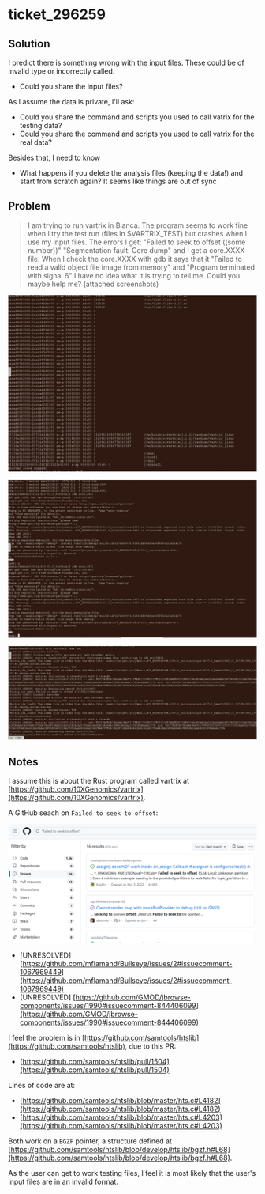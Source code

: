 # ticket_296259

## Solution

I predict there is something wrong with the input files.
These could be of invalid type or incorrectly called.

- Could you share the input files?

As I assume the data is private, I'll ask:

- Could you share the command and scripts you used to call vatrix for the testing data?
- Could you share the command and scripts you used to call vatrix for the real data?

Besides that, I need to know

- What happens if you delete the analysis files (keeping the data!) 
  and start from scratch again? It seems like things are out of sync

## Problem

> I am trying to run vartrix in Bianca.
> The program seems to work fine when I try the test run (files in $VARTRIX_TEST) but crashes when I use my input files.
> The errors I get:
> "Failed to seek to offset ((some number))"
> "Segmentation fault. Core dump" and I get a core.XXXX file. When I check the core.XXXX with gdb it says that it "Failed to read a valid object file image from memory" and "Program terminated with signal 6"
> I have no idea what it is trying to tell me. Could you maybe help me?
> (attached screenshots)

![](screenshot_2024_07_09_18_28.png)

![](screenshot_2024_07_09_18_38.png)

![](screenshot_2024_07_09_18_43.png)

## Notes

I assume this is about the Rust program called vartrix at [https://github.com/10XGenomics/vartrix](https://github.com/10XGenomics/vartrix).

A GitHub seach on `Failed to seek to offset`:

![](github_search.png)

 * [UNRESOLVED] [https://github.com/mflamand/Bullseye/issues/2#issuecomment-1067969449](https://github.com/mflamand/Bullseye/issues/2#issuecomment-1067969449)
 * [UNRESOLVED] [https://github.com/GMOD/jbrowse-components/issues/1990#issuecomment-844406099](https://github.com/GMOD/jbrowse-components/issues/1990#issuecomment-844406099)

I feel the problem is in [https://github.com/samtools/htslib](https://github.com/samtools/htslib), due to this PR:

 * [https://github.com/samtools/htslib/pull/1504](https://github.com/samtools/htslib/pull/1504)

Lines of code are at:

 * [https://github.com/samtools/htslib/blob/master/hts.c#L4182](https://github.com/samtools/htslib/blob/master/hts.c#L4182)
 * [https://github.com/samtools/htslib/blob/master/hts.c#L4203](https://github.com/samtools/htslib/blob/master/hts.c#L4203)

Both work on a `BGZF` pointer, a structure 
defined at [https://github.com/samtools/htslib/blob/develop/htslib/bgzf.h#L68](https://github.com/samtools/htslib/blob/develop/htslib/bgzf.h#L68).

As the user can get to work testing files, I feel it is most likely that the user's input files are in an invalid format.
